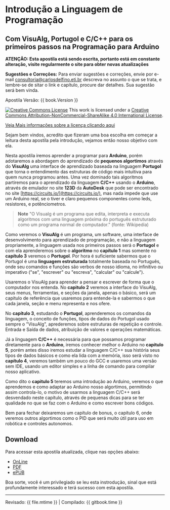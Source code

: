 # Introdução a Linguagem de Programação
## Com VisuAlg, Portugol e C/C++ para os primeiros passos na Programação para Arduino


**ATENÇÃO: Esta apostila está sendo escrita, portanto está em constante alteração, visite regularmente o site para obter novas atualizações**

**Sugestões e Correções:** Para enviar sugestões e correções, envie por e-mail consultoria@carlosdelfino.eti.br descreva no assunto o que se trata, e lembre-se de sitar o link e capítulo, procure dar detalhes. Sua sugestão será bem vinda.

Apostila Versão: {{ book.Version }}

<a rel="license" href="http://creativecommons.org/licenses/by-nc-sa/4.0/"><img alt="Creative Commons License" style="border-width:0; " src="https://i.creativecommons.org/l/by-nc-sa/4.0/88x31.png" /></a>
This work is licensed under a <a rel="license" href="http://creativecommons.org/licenses/by-nc-sa/4.0/">Creative Commons Attribution-NonCommercial-ShareAlike 4.0 International License</a>.

[Veja Mais informações sobre a licença clicando aqui](licenca.md)

Sejam bem vindos, acredito que fizeram uma boa escolha em começar a leitura desta apostila pela introdução, vejamos então nosso objetivo com ela.

Nesta apostila iremos aprender a programar para **Arduino**, porém adotaremos a abordagem do aprendizado de **pequenos algortimos** através do **VisuAlg** uma interface de aprendizado baseada na linguagem **Portugol** que torna o entendimento das estruturas de código mais intuitiva para quem nunca programou antes. Uma vez dominado tais algoritmos partiremos para o aprendizado da linguagem **C/C++** usando o **Arduino**, através de emulador no site **123D** da **AutoDesk** que pode ser encontrado no site [https://circuits.io/](https://circuits.io/), mas nada impede que use um Arduino real, se o tiver e claro pequenos componentes como leds, resistores, e potênciometros.

> **Note**  "O Visualg é um programa que edita, interpreta e executa algoritmos com uma linguagem próxima do português estruturado como um programa normal de computador." (fonte: Wikipedia)

Como veremos o **VisuAlg** é um programa, um software, uma interface de desenvolvimento para aprendizado de programação, e não a linguagem propriamente, a linguagem usada nos primeiros passos será o **Portugol** e com ela aprenderemos sobre o **algoritmo** no **capítulo 1** mas somente no **capítulo 3** veremos o  **Portugol**. Por hora é suficiente sabermos que o Portugol é uma **linguagem estruturada** totalmente baseada no Português, onde seu comandos e funções são verbos de nosso idioma, no infinitivo ou imperativo ("se", "escrever" ou "escreva", "calcular" ou "calcule"). 

Usaremos o VisuAlg para aprender a pensar e escrever de forma que o computador nos entenda. No **capitulo 2** veremos a interface do VisuAlg, seus menus, ferramentas, e seções da janela, apenas o básico, será  um capítulo de referência que usaremos para entende-la e sabermos o que cada janela, seção e menu representa e nos ofere.

No **capítulo 3**, estudando o **Portugol**, aprenderemos os comandos da linguagem, o conceito de funções, tipos de dados do Portugol usado sempre o "VisuAlg", aprederemos sobre estruturas de repetição e controle. Entrada e Saída de dados, atribuição de valores e operações matemáticas.

Já a linguagem **C/C++** é necessária para que possamos programar diretamente para o **Arduino**, iremos conhecer melhor o Arduino no **capitulo 5**, porém antes disso iremos estudar a linguagem C/C++ sua história seus tipos de dados básicos e como ela lida com a memória, isso será visto no **capítulo 4**, veremos também um pouco do GCC e usaremos uma versão sem IDE, usando um editor simples e a linha de comando para compilar nosso aplicativo.

Como dito o **capitulo 5** teremos uma introdução ao Arduino, veremos o que aprendemos e como adaptar ao Arduino nosso algortimos, permitindo assim controla-lo, o motivo de usarmos a linguagem C/C++ será desvendado neste capítulo, através de pequenas dicas para se ter qualidade no que se faz com o Arduino e como escrever bons códigos.

Bem para fechar deixaremos um capítulo de bonus, o capítulo 6, onde veremos outros algortimos como o PID que será muito útil para uso em robótica e controles autonomos.

## Download

Para acessar esta apostila atualizada, clique nas opções abaixo:

* [OnLine](http://ilp.ed.carlosdelfino.eti.br)
* [PDF](https://www.gitbook.com/download/pdf/book/cursoarduino/introducao-a-linguagem-de-programacao)
* [ePUB](https://www.gitbook.com/download/epub/book/cursoarduino/introducao-a-linguagem-de-programacao)

Boa sorte, você é um privilegiado se leu esta instrodução, sinal que está profundamente interessado e terá sucesso com esta apostila.

---

Revisado: {{ file.mtime }} | Compilado: {{ gitbook.time }}

